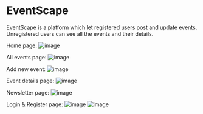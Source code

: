 # EventScape

EventScape is a platform which let registered users post and update events.
Unregistered users can see all the events and their details.

Home page: 
![image](https://github.com/hxdy-1/EventScape/assets/115286446/054e781e-3672-4f7c-9736-bd1e642d7fac)

All events page: 
![image](https://github.com/hxdy-1/EventScape/assets/115286446/aa148666-332d-4dbd-b3bd-c97a71975a82)

Add new event: 
![image](https://github.com/hxdy-1/EventScape/assets/115286446/0da9cf6b-90b7-427f-bd42-b1db487932e8)

Event details page:
![image](https://github.com/hxdy-1/EventScape/assets/115286446/292230d4-35ee-4b17-98b8-cdf9ce85e224)

Newsletter page: 
![image](https://github.com/hxdy-1/EventScape/assets/115286446/ad042594-fb6b-4e4d-b517-fcd3ca41a47f)

Login & Register page:
![image](https://github.com/hxdy-1/EventScape/assets/115286446/afe5a2b7-dde9-439e-9902-98f5d3375644)
![image](https://github.com/hxdy-1/EventScape/assets/115286446/a1719446-9617-4dec-9cbb-94402e67c6d3)

